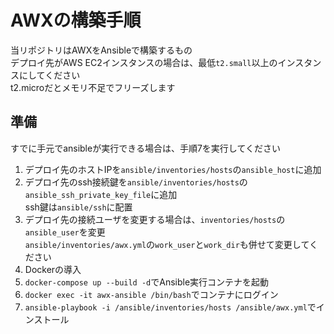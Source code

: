 # AWXの構築手順

当リポジトリはAWXをAnsibleで構築するもの  
デプロイ先がAWS EC2インスタンスの場合は、最低`t2.small`以上のインスタンスにしてください  
t2.microだとメモリ不足でフリーズします

## 準備

すでに手元でansibleが実行できる場合は、手順7を実行してください

1. デプロイ先のホストIPを`ansible/inventories/hosts`の`ansible_host`に追加
2. デプロイ先のssh接続鍵を`ansible/inventories/hosts`の`ansible_ssh_private_key_file`に追加  
    ssh鍵は`ansible/ssh`に配置
3. デプロイ先の接続ユーザを変更する場合は、`inventories/hosts`の`ansible_user`を変更  
    `ansible/inventories/awx.yml`の`work_user`と`work_dir`も併せて変更してください
4. Dockerの導入
5. `docker-compose up --build -d`でAnsible実行コンテナを起動
6. `docker exec -it awx-ansible /bin/bash`でコンテナにログイン
7. `ansible-playbook -i /ansible/inventories/hosts /ansible/awx.yml`でインストール